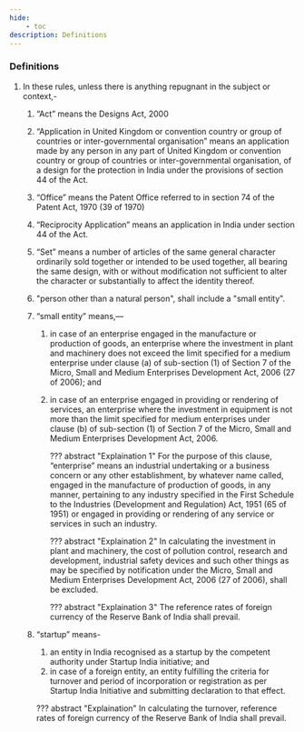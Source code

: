 ```yaml
---
hide:
    - toc
description: Definitions
---
```


### Definitions

1. In these rules, unless there is anything repugnant in the subject or context,- 
    1. “Act” means the Designs Act, 2000
    2. “Application in United Kingdom or convention country or group of countries or inter-governmental organisation” means an application made by any person in any part of United Kingdom or convention country or group of countries or inter-governmental organisation, of a design for the protection in India under the provisions of section 44 of the Act.
    3. “Office” means the Patent Office referred to in section 74 of the Patent Act, 1970 (39 of 1970)
    4. “Reciprocity Application” means an application in India under section 44 of the Act.
    5. “Set” means a number of articles of the same general character ordinarily sold together or intended to be used together, all bearing the same design, with or without modification not sufficient to alter the character or substantially to affect the identity thereof.
    6. "person other than a natural person", shall include a "small entity".
    7. “small entity” means,—
        1. in case of an enterprise engaged in the manufacture or production of goods, an enterprise where the investment in plant and machinery does not exceed the limit specified for a medium enterprise under clause (a) of sub-section (1) of Section 7 of the Micro, Small and Medium Enterprises Development Act, 2006 (27 of 2006); and
        2. in case of an enterprise engaged in providing or rendering of services, an enterprise where the investment in equipment is not more than the limit specified for medium enterprises under clause (b) of sub-section (1) of Section 7 of the Micro, Small and Medium Enterprises Development Act, 2006.

            ??? abstract "Explaination 1"
                For the purpose of this clause, “enterprise” means an industrial undertaking or a business concern or any other establishment, by whatever name called, engaged in the manufacture of production of goods, in any manner, pertaining to any industry specified in the First Schedule to the Industries (Development and Regulation) Act, 1951 (65 of 1951) or engaged in providing or rendering of any service or services in such an industry.

            ??? abstract "Explaination 2"
                In calculating the investment in plant and machinery, the cost of pollution control, research and development, industrial safety devices and such other things as may be specified by notification under the Micro, Small and Medium Enterprises Development Act, 2006 (27 of 2006), shall be excluded.
            
            ??? abstract "Explaination 3"
                The reference rates of foreign currency of the Reserve Bank of India shall prevail.
    
    8. “startup” means-
        1. an entity in India recognised as a startup by the competent authority under Startup India initiative; and
        2. in case of a foreign entity, an entity fulfilling the criteria for turnover and period of incorporation or registration as per Startup India Initiative and submitting declaration to that effect.

        ??? abstract "Explaination"
            In calculating the turnover, reference rates of foreign currency of the Reserve Bank of India shall prevail.
